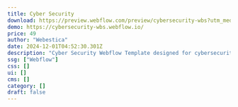 ```yaml
---
title: Cyber Security
download: https://preview.webflow.com/preview/cybersecurity-wbs?utm_medium=preview_link&utm_source=designer&utm_content=cybersecurity-wbs&preview=30153ce4a7bcbeb5b992c48d89af0a75&workflow=sitePreview
demo: https://cybersecurity-wbs.webflow.io/
price: 49
author: "Webestica"
date: 2024-12-01T04:52:30.301Z
description: "Cyber Security Webflow Template designed for cybersecurity professionals and companies. This template combines a user-friendly design with powerful features to showcase your security services."
ssg: ["Webflow"]
css: []
ui: []
cms: []
category: []
draft: false
---
```


